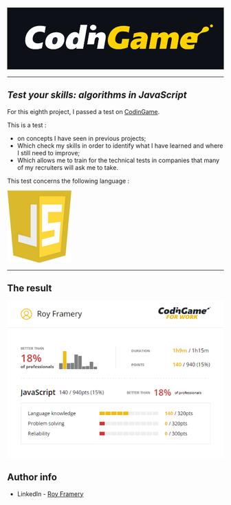  ![Légende](https://github.com/Roy-Framery-s-Openclassrooms-projects/RoyFramery_8_23112021/blob/main/images/CodinGame_Logo.png)

---

## _Test your skills: algorithms in JavaScript_

For this eighth project, I passed a test on [CodinGame](https://www.codingame.com/start). 

This is a test :

- on concepts I have seen in previous projects;
- Which check my skills in order to identify what I have learned and where I still need to improve;
- Which allows me to train for the technical tests in companies that many of my recruiters will ask me to take. 

This test concerns the following language :

![Légende](https://github.com/Roy-Framery-s-Openclassrooms-projects/RoyFramery_8_23112021/blob/main/images/javascript.png)

---

## The result
![Légende](https://github.com/Roy-Framery-s-Openclassrooms-projects/RoyFramery_8_23112021/blob/main/images/results.png)

## Author info 
- LinkedIn - [Roy Framery](https://www.linkedin.com/in/roy-framery/)

